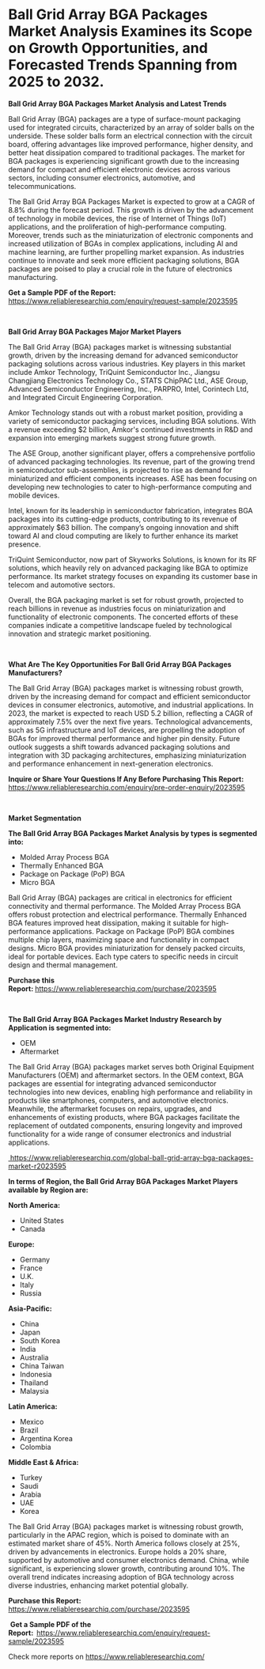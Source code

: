 <p><h1>Ball Grid Array BGA Packages Market Analysis Examines its Scope on Growth Opportunities, and Forecasted Trends Spanning from 2025 to 2032.</h1></p><p><strong>Ball Grid Array BGA Packages Market Analysis and Latest Trends</strong></p>
<p><p>Ball Grid Array (BGA) packages are a type of surface-mount packaging used for integrated circuits, characterized by an array of solder balls on the underside. These solder balls form an electrical connection with the circuit board, offering advantages like improved performance, higher density, and better heat dissipation compared to traditional packages. The market for BGA packages is experiencing significant growth due to the increasing demand for compact and efficient electronic devices across various sectors, including consumer electronics, automotive, and telecommunications.</p><p>The Ball Grid Array BGA Packages Market is expected to grow at a CAGR of 8.8% during the forecast period. This growth is driven by the advancement of technology in mobile devices, the rise of Internet of Things (IoT) applications, and the proliferation of high-performance computing. Moreover, trends such as the miniaturization of electronic components and increased utilization of BGAs in complex applications, including AI and machine learning, are further propelling market expansion. As industries continue to innovate and seek more efficient packaging solutions, BGA packages are poised to play a crucial role in the future of electronics manufacturing.</p></p>
<p><strong>Get a Sample PDF of the Report:&nbsp;</strong> <a href="https://www.reliableresearchiq.com/enquiry/request-sample/2023595?utm_campaign=3026&utm_medium=2&utm_source=Github&utm_content=ia&utm_term=06042025&utm_id=ball-grid-array-bga-packages">https://www.reliableresearchiq.com/enquiry/request-sample/2023595</a></p>
<p>&nbsp;</p>
<p><strong>Ball Grid Array BGA Packages Major Market Players</strong></p>
<p><p>The Ball Grid Array (BGA) packages market is witnessing substantial growth, driven by the increasing demand for advanced semiconductor packaging solutions across various industries. Key players in this market include Amkor Technology, TriQuint Semiconductor Inc., Jiangsu Changjiang Electronics Technology Co., STATS ChipPAC Ltd., ASE Group, Advanced Semiconductor Engineering, Inc., PARPRO, Intel, Corintech Ltd, and Integrated Circuit Engineering Corporation.</p><p>Amkor Technology stands out with a robust market position, providing a variety of semiconductor packaging services, including BGA solutions. With a revenue exceeding $2 billion, Amkor's continued investments in R&D and expansion into emerging markets suggest strong future growth.</p><p>The ASE Group, another significant player, offers a comprehensive portfolio of advanced packaging technologies. Its revenue, part of the growing trend in semiconductor sub-assemblies, is projected to rise as demand for miniaturized and efficient components increases. ASE has been focusing on developing new technologies to cater to high-performance computing and mobile devices.</p><p>Intel, known for its leadership in semiconductor fabrication, integrates BGA packages into its cutting-edge products, contributing to its revenue of approximately $63 billion. The company’s ongoing innovation and shift toward AI and cloud computing are likely to further enhance its market presence.</p><p>TriQuint Semiconductor, now part of Skyworks Solutions, is known for its RF solutions, which heavily rely on advanced packaging like BGA to optimize performance. Its market strategy focuses on expanding its customer base in telecom and automotive sectors.</p><p>Overall, the BGA packaging market is set for robust growth, projected to reach billions in revenue as industries focus on miniaturization and functionality of electronic components. The concerted efforts of these companies indicate a competitive landscape fueled by technological innovation and strategic market positioning.</p></p>
<p>&nbsp;</p>
<p><strong>What Are The Key Opportunities For Ball Grid Array BGA Packages Manufacturers?</strong></p>
<p><p>The Ball Grid Array (BGA) packages market is witnessing robust growth, driven by the increasing demand for compact and efficient semiconductor devices in consumer electronics, automotive, and industrial applications. In 2023, the market is expected to reach USD 5.2 billion, reflecting a CAGR of approximately 7.5% over the next five years. Technological advancements, such as 5G infrastructure and IoT devices, are propelling the adoption of BGAs for improved thermal performance and higher pin density. Future outlook suggests a shift towards advanced packaging solutions and integration with 3D packaging architectures, emphasizing miniaturization and performance enhancement in next-generation electronics.</p></p>
<p><strong>Inquire or Share Your Questions If Any Before Purchasing This Report:</strong> <a href="https://www.reliableresearchiq.com/enquiry/pre-order-enquiry/2023595?utm_campaign=3026&utm_medium=2&utm_source=Github&utm_content=ia&utm_term=06042025&utm_id=ball-grid-array-bga-packages">https://www.reliableresearchiq.com/enquiry/pre-order-enquiry/2023595</a></p>
<p>&nbsp;</p>
<p><strong>Market Segmentation</strong></p>
<p><strong>The Ball Grid Array BGA Packages Market Analysis by types is segmented into:</strong></p>
<p><ul><li>Molded Array Process BGA</li><li>Thermally Enhanced BGA</li><li>Package on Package (PoP) BGA</li><li>Micro BGA</li></ul></p>
<p><p>Ball Grid Array (BGA) packages are critical in electronics for efficient connectivity and thermal performance. The Molded Array Process BGA offers robust protection and electrical performance. Thermally Enhanced BGA features improved heat dissipation, making it suitable for high-performance applications. Package on Package (PoP) BGA combines multiple chip layers, maximizing space and functionality in compact designs. Micro BGA provides miniaturization for densely packed circuits, ideal for portable devices. Each type caters to specific needs in circuit design and thermal management.</p></p>
<p><strong>Purchase this Report:&nbsp;</strong><a href="https://www.reliableresearchiq.com/purchase/2023595?utm_campaign=3026&utm_medium=2&utm_source=Github&utm_content=ia&utm_term=06042025&utm_id=ball-grid-array-bga-packages">https://www.reliableresearchiq.com/purchase/2023595</a></p>
<p>&nbsp;</p>
<p><strong>The Ball Grid Array BGA Packages Market Industry Research by Application is segmented into:</strong></p>
<p><ul><li>OEM</li><li>Aftermarket</li></ul></p>
<p><p>The Ball Grid Array (BGA) packages market serves both Original Equipment Manufacturers (OEM) and aftermarket sectors. In the OEM context, BGA packages are essential for integrating advanced semiconductor technologies into new devices, enabling high performance and reliability in products like smartphones, computers, and automotive electronics. Meanwhile, the aftermarket focuses on repairs, upgrades, and enhancements of existing products, where BGA packages facilitate the replacement of outdated components, ensuring longevity and improved functionality for a wide range of consumer electronics and industrial applications.</p></p>
<p><a href="https://www.reliableresearchiq.com/global-ball-grid-array-bga-packages-market-r2023595?utm_campaign=3026&utm_medium=2&utm_source=Github&utm_content=ia&utm_term=06042025&utm_id=ball-grid-array-bga-packages">&nbsp;https://www.reliableresearchiq.com/global-ball-grid-array-bga-packages-market-r2023595</a></p>
<p><strong>In terms of Region, the Ball Grid Array BGA Packages Market Players available by Region are:</strong></p>
<p>
    <p> <strong> North America: </strong>
        <ul>
            <li>United States</li>
            <li>Canada</li>
        </ul>
        </p> 
    <p> <strong> Europe: </strong>
        <ul>
            <li>Germany</li>
            <li>France</li>
            <li>U.K.</li>
            <li>Italy</li>
            <li>Russia</li>
        </ul>
        </p> 
    <p> <strong> Asia-Pacific: </strong>
        <ul>
            <li>China</li>
            <li>Japan</li>
            <li>South Korea</li>
            <li>India</li>
            <li>Australia</li>
            <li>China Taiwan</li>
            <li>Indonesia</li>
            <li>Thailand</li>
            <li>Malaysia</li>
        </ul>
        </p> 
    <p> <strong> Latin America: </strong>
        <ul>
            <li>Mexico</li>
            <li>Brazil</li>
            <li>Argentina Korea</li>
            <li>Colombia</li>
        </ul>
        </p> 
    <p> <strong> Middle East & Africa: </strong>
        <ul>
            <li>Turkey</li>
            <li>Saudi</li>
            <li>Arabia</li>
            <li>UAE</li>
            <li>Korea</li>
        </ul>
    </p>
    </p>
<p><p>The Ball Grid Array (BGA) packages market is witnessing robust growth, particularly in the APAC region, which is poised to dominate with an estimated market share of 45%. North America follows closely at 25%, driven by advancements in electronics. Europe holds a 20% share, supported by automotive and consumer electronics demand. China, while significant, is experiencing slower growth, contributing around 10%. The overall trend indicates increasing adoption of BGA technology across diverse industries, enhancing market potential globally.</p></p>
<p><strong>Purchase this Report: </strong><a href="https://www.reliableresearchiq.com/purchase/2023595?utm_campaign=3026&utm_medium=2&utm_source=Github&utm_content=ia&utm_term=06042025&utm_id=ball-grid-array-bga-packages">https://www.reliableresearchiq.com/purchase/2023595</a></p>
<p>&nbsp;<strong>Get a Sample PDF of the Report:&nbsp;&nbsp;</strong><a href="https://www.reliableresearchiq.com/enquiry/request-sample/2023595?utm_campaign=3026&utm_medium=2&utm_source=Github&utm_content=ia&utm_term=06042025&utm_id=ball-grid-array-bga-packages">https://www.reliableresearchiq.com/enquiry/request-sample/2023595</a></p>
<p><strong></strong></p>
<p>Check more reports on <a href="https://www.reliableresearchiq.com/?utm_campaign=3026&utm_medium=2&utm_source=Github&utm_content=ia&utm_term=06042025&utm_id=ball-grid-array-bga-packages">https://www.reliableresearchiq.com/</a></p>